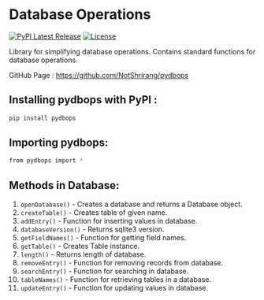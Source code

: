 # Database Operations

[![PyPI Latest Release](https://img.shields.io/pypi/v/pydbops.svg)](https://pypi.org/project/pydbops/)
[![License](https://img.shields.io/pypi/l/pydbops.svg)](https://github.com/NotShrirang/pydbops/LICENSE)

Library for simplifying database operations.
Contains standard functions for database operations.
<br>

GitHub Page : https://github.com/NotShrirang/pydbops

## Installing pydbops with PyPI :

```sh
pip install pydbops
```

## Importing pydbops:

```sh
from pydbops import *
```

## Methods in Database:

1. <code>openDatabase()</code> - Creates a database and returns a Database object.
2. <code>createTable()</code> - Creates table of given name.
3. <code>addEntry()</code> - Function for inserting values in database.
4. <code>databaseVersion()</code> - Returns sqlite3 version.
5. <code>getFieldNames()</code> - Function for getting field names.
6. <code>getTable()</code> - Creates Table instance.
7. <code>length()</code> - Returns length of database.
8. <code>removeEntry()</code> - Function for removing records from database.
9. <code>searchEntry()</code> - Function for searching in database.
10. <code>tableNames()</code> - Function for retrieving tables in a database.
11. <code>updateEntry()</code> - Function for updating values in database.
